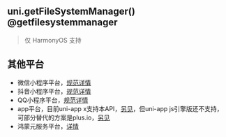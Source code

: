 ## uni.getFileSystemManager() @getfilesystemmanager

> 仅 HarmonyOS 支持

<!-- UNIAPPAPIJSON.getFileSystemManager.description -->

<!-- UNIAPPAPIJSON.getFileSystemManager.compatibility -->

<!-- UNIAPPAPIJSON.getFileSystemManager.param -->

<!-- UNIAPPAPIJSON.getFileSystemManager.returnValue -->

<!-- UNIAPPAPIJSON.getFileSystemManager.example -->

<!-- UNIAPPAPIJSON.getFileSystemManager.tutorial -->

<!-- UNIAPPAPIJSON.getFileSystemManager.example -->

## 其他平台

- 微信小程序平台，[规范详情](https://developers.weixin.qq.com/miniprogram/dev/api/wx.getFileSystemManager.html)
- 抖音小程序平台，[规范详情](https://developer.open-douyin.com/docs/resource/zh-CN/interaction/develop/api/file/tt-get-file-system-manager/)
- QQ小程序平台，[规范详情](https://q.qq.com/wiki/develop/miniprogram/API/file/qq.getFileSystemManager.html)
- app平台，目前uni-app x支持本API，[另见](https://doc.dcloud.net.cn/uni-app-x/api/get-file-system-manager.html)，但uni-app js引擎版还不支持，可部分替代的方案是plus.io，[另见](https://www.html5plus.org/doc/zh_cn/io.html)
- 鸿蒙元服务平台，[详情](https://developer.huawei.com/consumer/cn/doc/atomic-ascf-V5/apis-file-V5)
